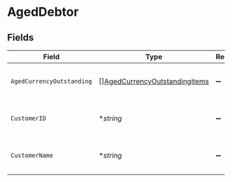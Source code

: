 # AgedDebtor


## Fields

| Field                                                                                 | Type                                                                                  | Required                                                                              | Description                                                                           | Example                                                                               |
| ------------------------------------------------------------------------------------- | ------------------------------------------------------------------------------------- | ------------------------------------------------------------------------------------- | ------------------------------------------------------------------------------------- | ------------------------------------------------------------------------------------- |
| `AgedCurrencyOutstanding`                                                             | [][AgedCurrencyOutstandingitems](../../models/shared/agedcurrencyoutstandingitems.md) | :heavy_minus_sign:                                                                    | Array of aged debtors by currency.                                                    |                                                                                       |
| `CustomerID`                                                                          | **string*                                                                             | :heavy_minus_sign:                                                                    | Customer ID of the aged debtor.                                                       | f594cefb-7750-4c3a-bab2-b5322026dee9                                                  |
| `CustomerName`                                                                        | **string*                                                                             | :heavy_minus_sign:                                                                    | Customer name of the aged debtor.                                                     | John Doe                                                                              |